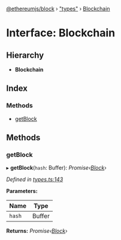 [@ethereumjs/block](../README.md) › ["types"](../modules/_types_.md) › [Blockchain](_types_.blockchain.md)

# Interface: Blockchain

## Hierarchy

* **Blockchain**

## Index

### Methods

* [getBlock](_types_.blockchain.md#getblock)

## Methods

###  getBlock

▸ **getBlock**(`hash`: Buffer): *Promise‹[Block](../classes/_block_.block.md)›*

*Defined in [types.ts:143](https://github.com/ethereumjs/ethereumjs-monorepo/blob/master/packages/block/src/types.ts#L143)*

**Parameters:**

Name | Type |
------ | ------ |
`hash` | Buffer |

**Returns:** *Promise‹[Block](../classes/_block_.block.md)›*
